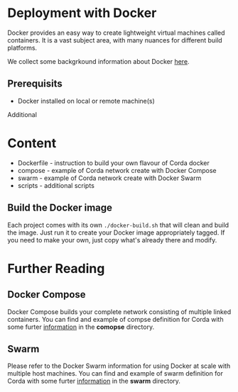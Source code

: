 # Deployment with Docker

Docker provides an easy way to create lightweight virtual machines called containers. It is a vast subject area, with many 
nuances for different build platforms.

We collect some backgrkound information about Docker [here](Background.md).


## Prerequisits

- Docker installed on local or remote machine(s)

Additional

# Content 

- Dockerfile - instruction to build your own flavour of Corda docker
- compose - example of Corda network create with Docker Compose
- swarm - example of Corda network create with Docker Swarm
- scripts - additional scripts


## Build the Docker image

Each project comes with its own `./docker-build.sh` that will clean and build the image. Just run
it to create your Docker image appropriately tagged. If you need to make your own, just copy what's
already there and modify.

# Further Reading

## Docker Compose

Docker Compose builds your complete network consisting of multiple linked containers. 
You can find and example of compse definition for Corda with some furter [information](compose/README.md) in the **comopse** directory.

## Swarm

Please refer to the Docker Swarm information for using Docker at scale with multiple host machines. 
You can find and example of swarm definition for Corda with some furter [information](swarm/README.md) in the **swarm** directory.



